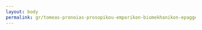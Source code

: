 ```yaml
---
layout: body
permalink: gr/tomeas-pronoias-prosopikou-emporikon-biomekhanikon-epaggelmatikon-biotekhnikon-epimeleterion-tou-kratous/
---
```



